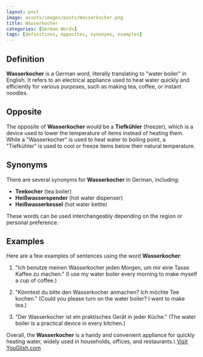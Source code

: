 ```yaml
---
layout: post
image: assets/images/posts/Wasserkocher.png
title: Wasserkocher
categories: [German Words]
tags: [definitions, opposites, synonyms, examples]
---
```


## Definition

**Wasserkocher** is a German word, literally translating to "water boiler" in English. It refers to an electrical appliance used to heat water quickly and efficiently for various purposes, such as making tea, coffee, or instant noodles.

## Opposite

The opposite of **Wasserkocher** would be a **Tiefkühler** (freezer), which is a device used to lower the temperature of items instead of heating them. While a "Wasserkocher" is used to heat water to boiling point, a "Tiefkühler" is used to cool or freeze items below their natural temperature.

## Synonyms

There are several synonyms for **Wasserkocher** in German, including:

- **Teekocher** (tea boiler)
- **Heißwasserspender** (hot water dispenser)
- **Heißwasserkessel** (hot water kettle)

These words can be used interchangeably depending on the region or personal preference.

## Examples

Here are a few examples of sentences using the word **Wasserkocher**:

1. "Ich benutze meinen Wasserkocher jeden Morgen, um mir eine Tasse Kaffee zu machen." (I use my water boiler every morning to make myself a cup of coffee.)

2. "Könntest du bitte den Wasserkocher anmachen? Ich möchte Tee kochen." (Could you please turn on the water boiler? I want to make tea.)

3. "Der Wasserkocher ist ein praktisches Gerät in jeder Küche." (The water boiler is a practical device in every kitchen.)

Overall, the **Wasserkocher** is a handy and convenient appliance for quickly heating water, widely used in households, offices, and restaurants.\ <a id="yg-widget-0" class="youglish-widget" data-query="Wasserkocher" data-lang="german" data-components="8412" data-auto-start="0" data-bkg-color="theme_light" data-title="How%20to%20pronounce%20Wasserkocher%20in%20German"  rel="nofollow" href="https://youglish.com">Visit YouGlish.com</a><script async src="https://youglish.com/public/emb/widget.js" charset="utf-8"></script>